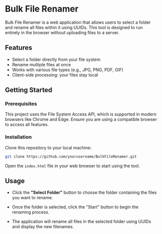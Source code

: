# Bulk File Renamer

Bulk File Renamer is a web application that allows users to select a folder and rename all files within it using UUIDs. This tool is designed to run entirely in the browser without uploading files to a server.

## Features

- Select a folder directly from your file system
- Rename multiple files at once
- Works with various file types (e.g., JPG, PNG, PDF, GIF)
- Client-side processing: your files stay local

## Getting Started

### Prerequisites

This project uses the File System Access API, which is supported in modern browsers like Chrome and Edge. Ensure you are using a compatible browser to access all features.

### Installation

Clone this repository to your local machine:

```bash
git clone https://github.com/yourusername/BulkFileRenamer.git
```
Open the `index.html` file in your web browser to start using the tool.

## Usage

- Click the **"Select Folder"** button to choose the folder containing the files you want to rename.
- Once the folder is selected, click the "Start" button to begin the renaming process.

- The application will rename all files in the selected folder using UUIDs and display the new filenames.
